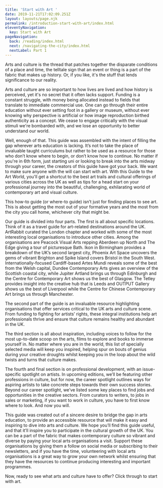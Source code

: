 ```yaml
---
title: 'Start with Art '
date: 2019-11-21T17:02:09.251Z
layout: layouts/page.njk
permalink: /introduction-start-with-art/index.html
eleventyNavigation:
  key: Start with Art
pageNavigation:
  back: /reading/index.html
  next: /navigating-the-city/index.html
  nextLabel: Part 1
---
```

Arts and culture is the thread that patches together the disparate conditions of a place and time, the telltale sign that an event or thing is a part of the fabric that makes up history. Or, if you like, it's the stuff that lends significance to our reality. 

Arts and culture are so important to how lives are lived and how history is perceived, yet it's no secret that it often lacks support. Funding is a constant struggle, with money being allocated instead to fields that translate to immediate commercial use. One can go through their entire education without ever setting foot in a gallery or museum, without ever knowing why perspective is artificial or how image reproduction birthed authenticity as a concept. We cease to engage critically with the visual stimuli we're bombarded with, and we lose an opportunity to better understand our world.

Well, enough of that. This guide was assembled with the intent of filling the gap wherever arts education is lacking. It’s not to take the place of invaluable taught curriculums but rather to be used as a resource for those who don’t know where to begin, or don’t know how to continue. No matter if you're in 6th form, just starting uni or looking to break into the arts midway through your career, the creators of this guide have got your back. We want to make sure anyone with the will can start with art. With this Guide to the Art World, you'll get a shortcut to the best art trails and cultural offerings of various cities across the UK as well as tips for a head start on your professional journey into the beautiful, challenging, exhilarating world of contemporary art and visual culture.

This how-to guide (or where-to guide) isn’t just for finding places to see art. This is about getting the most out of your formative years and the most from the city you call home, whichever city that might be.

Our guide is divided into four parts. The first is all about specific locations. Think of it as a travel guide for art-related destinations around the UK. ArtRabbit curated the London chapter and worked with some of the most interesting local organisations to introduce other cities. Among the organisations are Peacock Visual Arts repping Aberdeen up North and The Edge giving a tour of picturesque Bath. Ikon in Birmingham provides a breakdown of the UK’s second largest city, Phoenix Art Space uncovers the gems of vibrant Brighton and Spike Island covers Bristol in the South West. Internationally-focused Cardiff-based Artes Mundi reveals some of the best from the Welsh capital, Dundee Contemporary Arts gives an overview of the Scottish coastal city, while Jupiter Artland brings us through Edinburgh and the Centre for Contemporary Art shows us the best of Glasgow. The Tetley provides insight into the creative hub that is Leeds and OUTPUT Gallery shows us the best of Liverpool while the Centre for Chinese Contemporary Art brings us through Manchester. 

The second part of the guide is an invaluable resource highlighting organisations that offer services critical to the UK arts and culture scene. From funding to fighting for artists’ rights, these integral institutions help art professionals thrive and ensure that culture remains healthy and abundant in the UK. 

The third section is all about inspiration, including voices to follow for the most up-to-date scoop on the arts, films to explore and books to immerse yourself in. No matter where you are in the world, this list of specially selected media will keep you inspired, helping spur on bouts of genius during your creative droughts whilst keeping you in the loop about the wild twists and turns that culture makes.

The fourth and final section is on professional development, with an issue-specific spotlight on artists. In upcoming editions, we’ll be featuring other professions in culture, but for now, the career spotlight outlines ways for aspiring artists to take concrete steps towards their own success stories. Beyond our career spotlight, we’ve listed some key places to find jobs and opportunities in the creative sectors. From curators to writers, to jobs in sales or marketing, if you want to work in culture, you have to first know where to look. And now you will. 

This guide was created out of a sincere desire to bridge the gap in arts education, to provide an accessible resource that will make it easy and inspiring to dive into arts and culture. We hope you’ll find this guide useful, and that it’ll inspire you to participate in the cultural growth of the UK. You can be a part of the fabric that makes contemporary culture so vibrant and diverse by paying your local arts organisations a visit. Support these organisations by giving them a follow on social media or subscribing to their newsletters, and if you have the time, volunteering with local arts organisations is a great way to grow your own network whilst ensuring that they have the resources to continue producing interesting and important programmes. 

Now, ready to see what arts and culture have to offer? Click through to start with art.
